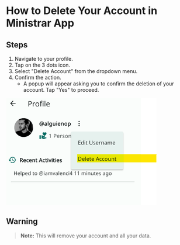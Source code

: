 # How to Delete Your Account in Ministrar App

## Steps <a name="steps"></a>

1. Navigate to your profile.
2. Tap on the 3 dots icon.
3. Select "Delete Account" from the dropdown menu.
4. Confirm the action.
   - A popup will appear asking you to confirm the deletion of your account. Tap "Yes" to proceed.

![Delete Account Button](./delete_account.png)

## Warning <a name="warning"></a>

> **Note:** This will remove your account and all your data.
